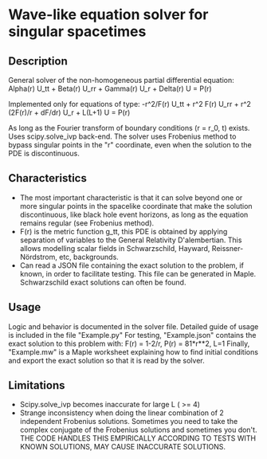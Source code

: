# Wave-like equation solver for singular spacetimes

## Description

General solver of the non-homogeneous partial differential equation:
    Alpha(r) U_tt + Beta(r) U_rr + Gamma(r) U_r + Delta(r) U = P(r)
    
Implemented only for equations of type:
    -r^2/F(r) U_tt + r^2 F(r) U_rr + r^2 (2F(r)/r + dF/dr) U_r + L(L+1) U = P(r)
    
As long as the Fourier transform of boundary conditions (r = r_0, t) exists. Uses scipy.solve_ivp back-end.
The solver uses Frobenius method to bypass singular points in the "r" coordinate, even when the solution to the PDE is discontinuous.

## Characteristics
- The most important characteristic is that it can solve beyond one or more singular points in the spacelike coordinate that make the solution discontinuous, like black hole event horizons, as long as the equation remains regular (see Frobenius method).
- F(r) is the metric function g_tt, this PDE is obtained by applying separation of variables to the General Relativity D'alembertian. This allows modelling scalar fields in Schwarzschild, Hayward, Reissner-Nördstrom, etc, backgrounds.
- Can read a JSON file containing the exact solution to the problem, if known, in order to facilitate testing. This file can be generated in Maple. Schwarzschild exact solutions can often be found.

## Usage
Logic and behavior is documented in the solver file.
Detailed guide of usage is included in the file "Example.py"
For testing, "Example.json" contains the exact solution to this problem with: F(r) = 1-2/r, P(r) = 81*r**2, L=1
Finally, "Example.mw" is a Maple worksheet explaining how to find initial conditions and export the exact solution so that it is read by the solver.

## Limitations
- Scipy.solve_ivp becomes inaccurate for large L ( >= 4)
- Strange inconsistency when doing the linear combination of 2 independent Frobenius solutions. Sometimes you need to take the complex conjugate of the Frobenius solutions and sometimes you don't. THE CODE HANDLES THIS EMPIRICALLY ACCORDING TO TESTS WITH KNOWN SOLUTIONS, MAY CAUSE INACCURATE SOLUTIONS.

